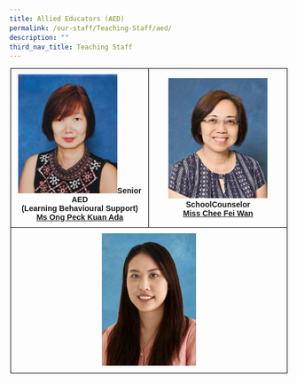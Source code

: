 ```yaml
---
title: Allied Educators (AED)
permalink: /our-staff/Teaching-Staff/aed/
description: ""
third_nav_title: Teaching Staff
---
```

<style type="text/css">
.tg  {border-collapse:collapse;border-spacing:0;margin:0px auto;}
.tg td{border-color:black;border-style:solid;border-width:1px;font-family:Arial, sans-serif;font-size:14px;
  overflow:hidden;padding:10px 5px;word-break:normal;}
.tg th{border-color:black;border-style:solid;border-width:1px;font-family:Arial, sans-serif;font-size:14px;
  font-weight:normal;overflow:hidden;padding:10px 5px;word-break:normal;}
.tg .tg-wa1i{font-weight:bold;text-align:center;vertical-align:middle}
</style>
<table class="tg" style="undefined;table-layout: fixed; width: 500px">
<colgroup>
<col style="width: 250px">
<col style="width: 250px">
</colgroup>
<tbody>
  <tr>
    <td class="tg-wa1i"><img src="/images/aed1.jpeg" 
     style="width:75%">Senior AED<br>(Learning Behavioural Support)<br><a href="mailto:ong_peck_kuan@moe.edu.sg">Ms Ong Peck Kuan Ada</a></td>
    <td class="tg-wa1i"><img src="/images/aed2.jpeg" 
     style="width:75%">SchoolCounselor<br><a href="mailto:chee_fei_wan@moe.edu.sg" target="">Miss Chee Fei Wan</a></td>
  </tr>
  <tr>
    <td class="tg-wa1i" colspan="2"><img src="/images/aed3.jpeg" 
     style="width:35%">
</td>
  </tr>
</tbody>
</table>